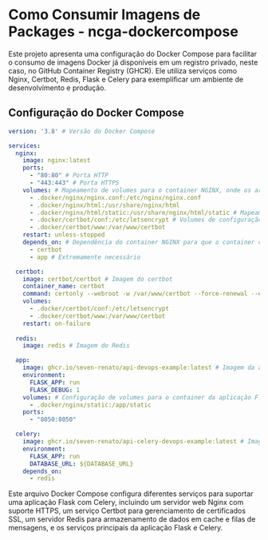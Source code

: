# Como Consumir Imagens de Packages - ncga-dockercompose

Este projeto apresenta uma configuração do Docker Compose para facilitar o consumo de imagens Docker já disponíveis em um registro privado, neste caso, no GitHub Container Registry (GHCR). Ele utiliza serviços como Nginx, Certbot, Redis, Flask e Celery para exemplificar um ambiente de desenvolvimento e produção.

## Configuração do Docker Compose
```yaml
version: '3.8' # Versão do Docker Compose

services:
  nginx:
    image: nginx:latest
    ports:
      - "80:80" # Porta HTTP
      - "443:443" # Porta HTTPS
    volumes: # Mapeamento de volumes para o container NGINX, onde os arquivos de configuração e os arquivos estáticos são montados
      - .docker/nginx/nginx.conf:/etc/nginx/nginx.conf
      - .docker/nginx/html:/usr/share/nginx/html
      - .docker/nginx/html/static:/usr/share/nginx/html/static # Mapeamento do volume para os arquivos estáticos
      - .docker/certbot/conf:/etc/letsencrypt # Volumes de configuração do certbot para o NGINX
      - .docker/certbot/www:/var/www/certbot
    restart: unless-stopped 
    depends_on: # Dependência do container NGINX para que o container certbot seja iniciado antes 
      - certbot
      - app # Extremamente necessário

  certbot:
    image: certbot/certbot # Imagem do certbot
    container_name: certbot
    command: certonly --webroot -w /var/www/certbot --force-renewal --email seven-renato@gmail.com --agree-tos -d seven-renato.com.br # Comando para gerar o certificado SSL sempre que o container for iniciado
    volumes:
      - .docker/certbot/conf:/etc/letsencrypt
      - .docker/certbot/www:/var/www/certbot
    restart: on-failure
  
  redis:
    image: redis # Imagem do Redis

  app:
    image: ghcr.io/seven-renato/api-devops-example:latest # Imagem da aplicação Flask criada e publicada no GHCR
    environment:
      FLASK_APP: run
      FLASK_DEBUG: 1
    volumes: # Configuração de volumes para o container da aplicação Flask para uso dos arquivos estáticos
      - .docker/nginx/static:/app/static
    ports:
      - "8050:8050"

  celery:
    image: ghcr.io/seven-renato/api-celery-devops-example:latest # Imagem do Celery criada e publicada no GHCR
    environment: 
      FLASK_APP: run
      DATABASE_URL: ${DATABASE_URL}
    depends_on:
      - redis
``` 

Este arquivo Docker Compose configura diferentes serviços para suportar uma aplicação Flask com Celery, incluindo um servidor web Nginx com suporte HTTPS, um serviço Certbot para gerenciamento de certificados SSL, um servidor Redis para armazenamento de dados em cache e filas de mensagens, e os serviços principais da aplicação Flask e Celery.




